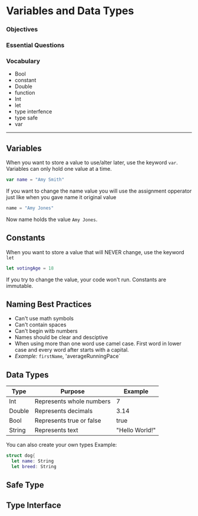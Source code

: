 # Variables and Data Types
### Objectives

### Essential Questions

### Vocabulary
* Bool
* constant
* Double
* function
* Int
* let
* type interfence
* type safe
* var

______
## Variables
When you want to store a value to use/alter later, use the keyword `var`.  Variables can only hold one value at a time.
```swift
var name = "Amy Smith"
```
If you want to change the name value you will use the assignment opperator just like when you gave name it original value
```swift
name = "Amy Jones"
```
Now name holds the value `Amy Jones`.  

## Constants
When you want to store a value that will NEVER change, use the keyword `let`
```swift
let votingAge = 18
```
If you try to change the value, your code won't run.  Constants are immutable.


## Naming Best Practices
* Can't use math symbols
* Can't contain spaces
* Can't begin witb numbers
* Names should be clear and desciptive
* When using more than one word use camel case. First word in lower case and every word after starts with a capital.
* _Example:_ `firstName`, 'averageRunningPace`

## Data Types
|Type|Purpose|Example|
|---|---|---|
|Int|Represents whole numbers|7|
|Double|Represents decimals|3.14|
|Bool|Represents true or false| true|
|String|Represents text|"Hello World!"|

You can also create your own types
Example:
```swift
struct dog{
  let name: String
  let breed: String
 ```
## Safe Type

## Type Interface

